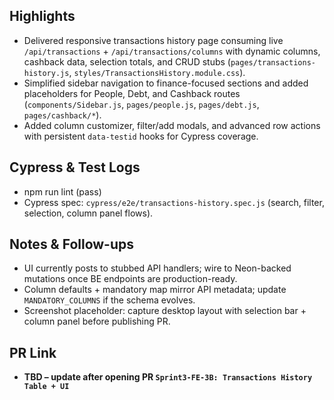 ﻿## Highlights
- Delivered responsive transactions history page consuming live `/api/transactions` + `/api/transactions/columns` with dynamic columns, cashback data, selection totals, and CRUD stubs (`pages/transactions-history.js`, `styles/TransactionsHistory.module.css`).
- Simplified sidebar navigation to finance-focused sections and added placeholders for People, Debt, and Cashback routes (`components/Sidebar.js`, `pages/people.js`, `pages/debt.js`, `pages/cashback/*`).
- Added column customizer, filter/add modals, and advanced row actions with persistent `data-testid` hooks for Cypress coverage.

## Cypress & Test Logs
- npm run lint (pass)
- Cypress spec: `cypress/e2e/transactions-history.spec.js` (search, filter, selection, column panel flows).

## Notes & Follow-ups
- UI currently posts to stubbed API handlers; wire to Neon-backed mutations once BE endpoints are production-ready.
- Column defaults + mandatory map mirror API metadata; update `MANDATORY_COLUMNS` if the schema evolves.
- Screenshot placeholder: capture desktop layout with selection bar + column panel before publishing PR.

## PR Link
- **TBD – update after opening PR `Sprint3-FE-3B: Transactions History Table + UI`**
